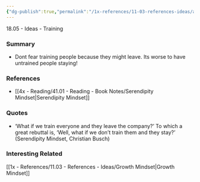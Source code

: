 ```yaml
---
{"dg-publish":true,"permalink":"/1x-references/11-03-references-ideas/always-train/","dgHomeLink":true,"dgPassFrontmatter":false,"dgShowBacklinks":true,"dgShowLocalGraph":false,"dgShowInlineTitle":true}
---
```



18.05 - Ideas - Training

### Summary
- Dont fear training people because they might leave. Its worse to have untrained people staying!

### References
- [[4x - Reading/41.01 - Reading - Book Notes/Serendipity Mindset|Serendipity Mindset]]

### Quotes
- ‘What if we train everyone and they leave the company?’ To which a great rebuttal is, ‘Well, what if we don’t train them and they stay?’ (Serendipity Mindset, Christian Busch)

### Interesting Related
[[1x - References/11.03 - References - Ideas/Growth Mindset|Growth Mindset]]

